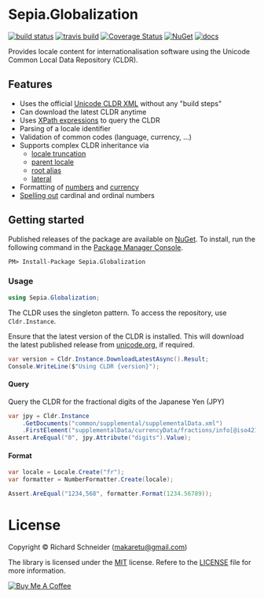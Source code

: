 # Sepia.Globalization

[![build status](https://ci.appveyor.com/api/projects/status/github/richardschneider/net-cldr?branch=master&svg=true)](https://ci.appveyor.com/project/richardschneider/net-cldr) 
[![travis build](https://travis-ci.org/richardschneider/net-cldr.svg?branch=master)](https://travis-ci.org/richardschneider/net-cldr)
[![Coverage Status](https://coveralls.io/repos/richardschneider/net-cldr/badge.svg?branch=master&service=github)](https://coveralls.io/github/richardschneider/net-cldr?branch=master)
[![NuGet](https://img.shields.io/nuget/v/Sepia.Globalization.svg)](https://www.nuget.org/packages/Sepia.Globalization)
[![docs](https://cdn.rawgit.com/richardschneider/net-cldr/master/doc/images/docs-latest-green.svg)](https://richardschneider.github.io/net-cldr/articles/intro.html)

Provides locale content for internationalisation software using the Unicode Common Local Data Repository (CLDR).

## Features

- Uses the official [Unicode CLDR XML](http://www.unicode.org/Public/cldr/) without any "build steps"
- Can download the latest CLDR anytime
- Uses [XPath expressions](https://msdn.microsoft.com/en-us/library/ms256471(v=vs.110).aspx) to query the CLDR
- Parsing of a locale identifier
- Validation of common codes (language, currency, ...)
- Supports complex CLDR inheritance via
  - [locale truncation](http://unicode.org/reports/tr35/tr35.html#Locale_Inheritance)
  - [parent locale](http://unicode.org/reports/tr35/tr35.html#Parent_Locales)
  - [root alias](http://unicode.org/reports/tr35/tr35.html#Alias_Elements)
  - [lateral](http://unicode.org/reports/tr35/tr35.html#Lateral_Inheritance)
- Formatting 
  of [numbers](https://richardschneider.github.io/net-cldr/articles/numbers/formatting.html) 
  and [currency](https://richardschneider.github.io/net-cldr/articles/numbers/currency.html)
- [Spelling out](https://richardschneider.github.io/net-cldr/articles/numbers/spelling.html) cardinal and ordinal numbers

## Getting started

Published releases of the package are available on [NuGet](https://www.nuget.org/packages/Sepia.Globalization/).  To install, run the following command in the [Package Manager Console](https://docs.nuget.org/docs/start-here/using-the-package-manager-console).

    PM> Install-Package Sepia.Globalization

### Usage

```csharp
using Sepia.Globalization;
```

The CLDR uses the singleton pattern.  To access the repository, use `Cldr.Instance`.

Ensure that the latest version of the  CLDR is installed.  This will download the latest published release from [unicode.org](http://www.unicode.org/Public/cldr/latest), if required.

```csharp
var version = Cldr.Instance.DownloadLatestAsync().Result;
Console.WriteLine($"Using CLDR {version}");
```

#### Query

Query the CLDR for the fractional digits of the Japanese Yen (JPY)

```csharp
var jpy = Cldr.Instance
    .GetDocuments("common/supplemental/supplementalData.xml")
    .FirstElement("supplementalData/currencyData/fractions/info[@iso4217='JPY']");
Assert.AreEqual("0", jpy.Attribute("digits").Value);
```

#### Format

```csharp
var locale = Locale.Create("fr");
var formatter = NumberFormatter.Create(locale);

Assert.AreEqual("1234,568", formatter.Format(1234.56789));
```

# License
Copyright © Richard Schneider (makaretu@gmail.com)

The library is licensed under the [MIT](http://www.opensource.org/licenses/mit-license.php "Read more about the MIT license form") license. Refere to the [LICENSE](https://github.com/richardschneider/net-cldr/blob/master/LICENSE) file for more information.

<a href="https://www.buymeacoffee.com/kmXOxKJ4E" target="_blank"><img src="https://www.buymeacoffee.com/assets/img/custom_images/yellow_img.png" alt="Buy Me A Coffee" style="height: auto !important;width: auto !important;" ></a>
